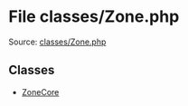 File classes/Zone.php
=========

Source: [classes/Zone.php](https://github.com/PrestaShop/PrestaShop/blob/1.5.4.0/classes/Zone.php)


Classes
-------

* [ZoneCore](class.ZoneCore.md)

